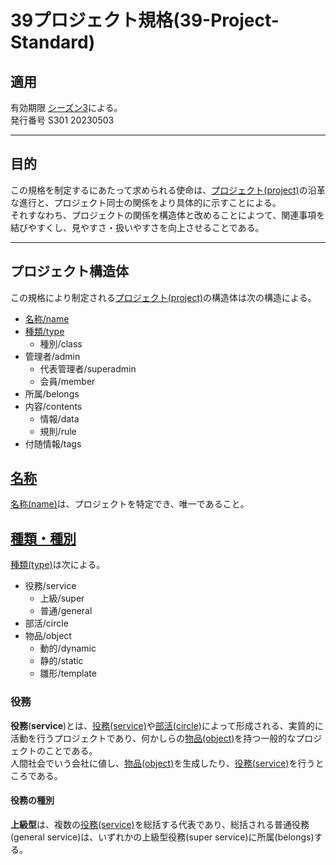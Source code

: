 # 39プロジェクト規格(39-Project-Standard)

## 適用
有効期限 [シーズン3](./seasons/Season3.0.md)による。  
発行番号 S301 20230503
***
## 目的
この規格を制定するにあたって求められる使命は、[プロジェクト(project)](./words/project.md)の沿革な進行と、プロジェクト同士の関係をより具体的に示すことによる。  
それすなわち、プロジェクトの関係を構造体と改めることによつて、関連事項を結びやすくし、見やすさ・扱いやすさを向上させることである。
***
## プロジェクト構造体
この規格により制定される[プロジェクト(project)](./words/project.md)の構造体は次の構造による。
- [名称/name](#名称)
- [種類/type](#種類)
    - 種別/class
- 管理者/admin
    - 代表管理者/superadmin
    - 会員/member
- 所属/belongs
- 内容/contents
    - 情報/data
    - 規則/rule
- 付随情報/tags

## [名称](#プロジェクト構造体)
[名称(name)](./words/name.md)は、プロジェクトを特定でき、唯一であること。

## [種類・種別](#プロジェクト構造体)
[種類(type)](./words/type.md)は次による。
- 役務/service
    - 上級/super
    - 普通/general
- 部活/circle
- 物品/object
    - 動的/dynamic
    - 静的/static
    - 雛形/template

### 役務  

**役務**(**service**)とは、[役務(service)](./words/service.md)や[部活(circle)](./words/circle.md)によって形成される、実質的に活動を行うプロジェクトであり、何かしらの[物品(object)](./words/object.md)を持つ一般的なプロジェクトのことである。  
人間社会でいう会社に値し、[物品(object)](./words/object.md)を生成したり、[役務(service)](service.md)を行うところである。  
#### 役務の種別
**上級型**は、複数の[役務(service)](./words/service.md)を総括する代表であり、総括される普通役務(general service)は、いずれかの上級型役務(super service)に所属(belongs)する。
